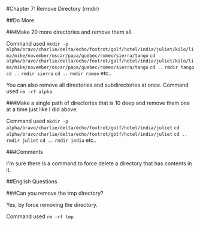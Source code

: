 #Chapter 7: Remove Directory (rmdir)

##Do More

###Make 20 more directories and remove them all.

Command used `mkdir -p alpha/bravo/charlie/delta/echo/foxtrot/golf/hotel/india/juliet/kilo/lima/mike/november/oscar/papa/quebec/romeo/sierra/tango`
`cd alpha/bravo/charlie/delta/echo/foxtrot/golf/hotel/india/juliet/kilo/lima/mike/november/oscar/papa/quebec/romeo/sierra/tango`
`cd ..`
`rmdir tango`
`cd ..`
`rmdir sierra`
`cd ..`
`rmdir romeo`
etc..

You can also remove all directories and subdirectories at once.
Command used `rm -rf alpha`

###Make a single path of directories that is 10 deep and remove them one at a time just like I did above.

Command used `mkdir -p alpha/bravo/charlie/delta/echo/foxtrot/golf/hotel/india/juliet`
`cd alpha/bravo/charlie/delta/echo/foxtrot/golf/hotel/india/juliet`
`cd ..`
`rmdir juliet`
`cd ..`
`rmdir india`
etc..

###Comments

I'm sure there is a command to force delete a directory that has contents in it.

##English Questions

###Can you remove the tmp directory?

Yes, by force removing the directory.

Command used `rm -rf tmp`
